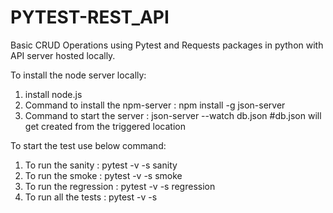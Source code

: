 # PYTEST-REST_API
Basic CRUD Operations using Pytest and Requests packages in python with API server hosted locally.

To install the node server locally:
1. install node.js
2. Command to install the npm-server : npm install -g json-server
3. Command to start the server : json-server --watch db.json #db.json will get created from the triggered location


To start the test use below command:
1. To run the sanity : pytest -v -s sanity
2. To run the smoke : pytest -v -s smoke
3. To run the regression : pytest -v -s regression
4. To run all the tests : pytest -v -s
